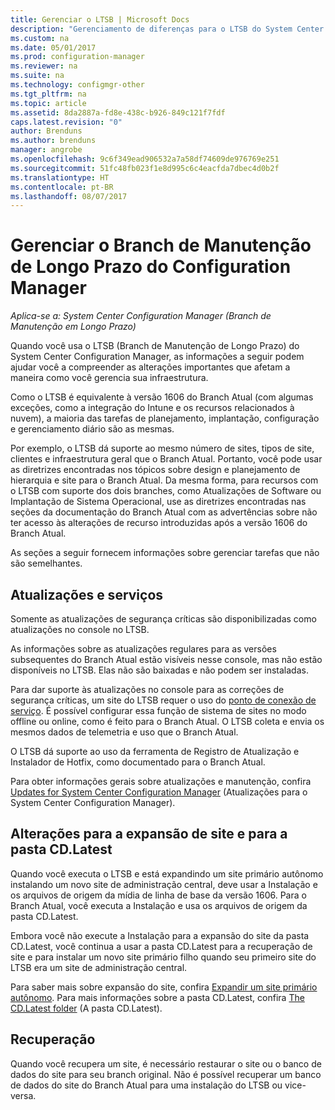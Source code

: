```yaml
---
title: Gerenciar o LTSB | Microsoft Docs
description: "Gerenciamento de diferenças para o LTSB do System Center Configuration Manager."
ms.custom: na
ms.date: 05/01/2017
ms.prod: configuration-manager
ms.reviewer: na
ms.suite: na
ms.technology: configmgr-other
ms.tgt_pltfrm: na
ms.topic: article
ms.assetid: 8da2887a-fd8e-438c-b926-849c121f7fdf
caps.latest.revision: "0"
author: Brenduns
ms.author: brenduns
manager: angrobe
ms.openlocfilehash: 9c6f349ead906532a7a58df74609de976769e251
ms.sourcegitcommit: 51fc48fb023f1e8d995c6c4eacfda7dbec4d0b2f
ms.translationtype: HT
ms.contentlocale: pt-BR
ms.lasthandoff: 08/07/2017
---
```

# <a name="manage-the-long-term-servicing-branch-of-configuration-manager"></a>Gerenciar o Branch de Manutenção de Longo Prazo do Configuration Manager

*Aplica-se a: System Center Configuration Manager (Branch de Manutenção em Longo Prazo)*

Quando você usa o LTSB (Branch de Manutenção de Longo Prazo) do System Center Configuration Manager, as informações a seguir podem ajudar você a compreender as alterações importantes que afetam a maneira como você gerencia sua infraestrutura.

Como o LTSB é equivalente à versão 1606 do Branch Atual (com algumas exceções, como a integração do Intune e os recursos relacionados à nuvem), a maioria das tarefas de planejamento, implantação, configuração e gerenciamento diário são as mesmas.

Por exemplo, o LTSB dá suporte ao mesmo número de sites, tipos de site, clientes e infraestrutura geral que o Branch Atual. Portanto, você pode usar as diretrizes encontradas nos tópicos sobre design e planejamento de hierarquia e site para o Branch Atual. Da mesma forma, para recursos com o LTSB com suporte dos dois branches, como Atualizações de Software ou Implantação de Sistema Operacional, use as diretrizes encontradas nas seções da documentação do Branch Atual com as advertências sobre não ter acesso às alterações de recurso introduzidas após a versão 1606 do Branch Atual.

As seções a seguir fornecem informações sobre gerenciar tarefas que não são semelhantes.

## <a name="updates-and-servicing"></a>Atualizações e serviços
Somente as atualizações de segurança críticas são disponibilizadas como atualizações no console no LTSB.  

As informações sobre as atualizações regulares para as versões subsequentes do Branch Atual estão visíveis nesse console, mas não estão disponíveis no LTSB. Elas não são baixadas e não podem ser instaladas.

Para dar suporte às atualizações no console para as correções de segurança críticas, um site do LTSB requer o uso do [ponto de conexão de serviço](/sccm/core/servers/deploy/configure/about-the-service-connection-point). É possível configurar essa função de sistema de sites no modo offline ou online, como é feito para o Branch Atual. O LTSB coleta e envia os mesmos dados de telemetria e uso que o Branch Atual.

O LTSB dá suporte ao uso da ferramenta de Registro de Atualização e Instalador de Hotfix, como documentado para o Branch Atual.

Para obter informações gerais sobre atualizações e manutenção, confira [Updates for System Center Configuration Manager](/sccm/core/servers/manage/updates) (Atualizações para o System Center Configuration Manager).


## <a name="changes-for-site-expansion-and-the-cdlatest-folder"></a>Alterações para a expansão de site e para a pasta CD.Latest
Quando você executa o LTSB e está expandindo um site primário autônomo instalando um novo site de administração central, deve usar a Instalação e os arquivos de origem da mídia de linha de base da versão 1606. Para o Branch Atual, você executa a Instalação e usa os arquivos de origem da pasta CD.Latest.

Embora você não execute a Instalação para a expansão do site da pasta CD.Latest, você continua a usar a pasta CD.Latest para a recuperação de site e para instalar um novo site primário filho quando seu primeiro site do LTSB era um site de administração central.

Para saber mais sobre expansão do site, confira [Expandir um site primário autônomo](/sccm/core/servers/deploy/install/use-the-setup-wizard-to-install-sites#expand-a-stand-alone-primary-site). Para mais informações sobre a pasta CD.Latest, confira [The CD.Latest folder](/sccm/core/servers/manage/the-cd.latest-folder) (A pasta CD.Latest).


## <a name="recovery"></a>Recuperação
Quando você recupera um site, é necessário restaurar o site ou o banco de dados do site para seu branch original. Não é possível recuperar um banco de dados do site do Branch Atual para uma instalação do LTSB ou vice-versa.
